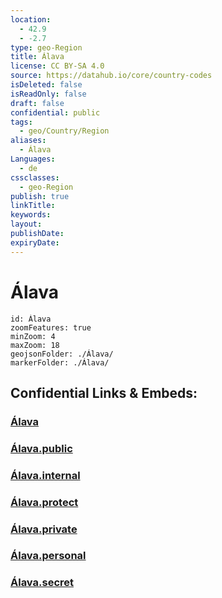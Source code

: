 ```yaml
---
location:
  - 42.9
  - -2.7
type: geo-Region
title: Álava
license: CC BY-SA 4.0
source: https://datahub.io/core/country-codes
isDeleted: false
isReadOnly: false
draft: false
confidential: public
tags:
  - geo/Country/Region
aliases:
  - Álava
Languages:
  - de
cssclasses:
  - geo-Region
publish: true
linkTitle:
keywords:
layout:
publishDate:
expiryDate:
---
```


# Álava

```leaflet
id: Álava
zoomFeatures: true 
minZoom: 4 
maxZoom: 18
geojsonFolder: ./Álava/
markerFolder: ./Álava/
```


## Confidential Links & Embeds: 

### [Álava](/_Standards/Earth/Continent/Europe/Europe~South/Spain/Provinces~Spain/Basque_Country/counties~País_Vasco/Álava.md) 

### [Álava.public](/_public/Earth/Continent/Europe/Europe~South/Spain/Provinces~Spain/Basque_Country/counties~País_Vasco/Álava.public.md) 

### [Álava.internal](/_internal/Earth/Continent/Europe/Europe~South/Spain/Provinces~Spain/Basque_Country/counties~País_Vasco/Álava.internal.md) 

### [Álava.protect](/_protect/Earth/Continent/Europe/Europe~South/Spain/Provinces~Spain/Basque_Country/counties~País_Vasco/Álava.protect.md) 

### [Álava.private](/_private/Earth/Continent/Europe/Europe~South/Spain/Provinces~Spain/Basque_Country/counties~País_Vasco/Álava.private.md) 

### [Álava.personal](/_personal/Earth/Continent/Europe/Europe~South/Spain/Provinces~Spain/Basque_Country/counties~País_Vasco/Álava.personal.md) 

### [Álava.secret](/_secret/Earth/Continent/Europe/Europe~South/Spain/Provinces~Spain/Basque_Country/counties~País_Vasco/Álava.secret.md)

